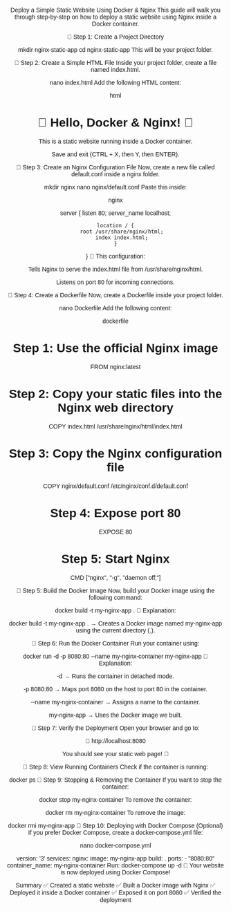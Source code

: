 Deploy a Simple Static Website Using Docker & Nginx
This guide will walk you through step-by-step on how to deploy a static website using Nginx inside a Docker container.

📌 Step 1: Create a Project Directory



mkdir nginx-static-app
cd nginx-static-app
This will be your project folder.

📌 Step 2: Create a Simple HTML File
Inside your project folder, create a file named index.html.




nano index.html
Add the following HTML content:

html


<!DOCTYPE html>
<html lang="en">
<head>
    <meta charset="UTF-8">
    <meta name="viewport" content="width=device-width, initial-scale=1.0">
    <title>Docker + Nginx</title>
    <style>
        body {
            font-family: Arial, sans-serif;
            text-align: center;
            margin-top: 100px;
        }
    </style>
</head>
<body>
    <h1>🚀 Hello, Docker & Nginx! 🎉</h1>
    <p>This is a static website running inside a Docker container.</p>
</body>
</html>
Save and exit (CTRL + X, then Y, then ENTER).

📌 Step 3: Create an Nginx Configuration File
Now, create a new file called default.conf inside a nginx folder.




mkdir nginx
nano nginx/default.conf
Paste this inside:

nginx


server {
    listen 80;
    server_name localhost;

    location / {
        root /usr/share/nginx/html;
        index index.html;
    }
}
🔹 This configuration:

Tells Nginx to serve the index.html file from /usr/share/nginx/html.

Listens on port 80 for incoming connections.

📌 Step 4: Create a Dockerfile
Now, create a Dockerfile inside your project folder.




nano Dockerfile
Add the following content:

dockerfile


# Step 1: Use the official Nginx image
FROM nginx:latest

# Step 2: Copy your static files into the Nginx web directory
COPY index.html /usr/share/nginx/html/index.html

# Step 3: Copy the Nginx configuration file
COPY nginx/default.conf /etc/nginx/conf.d/default.conf

# Step 4: Expose port 80
EXPOSE 80

# Step 5: Start Nginx
CMD ["nginx", "-g", "daemon off;"]

📌 Step 5: Build the Docker Image
Now, build your Docker image using the following command:




docker build -t my-nginx-app .
🔹 Explanation:

docker build -t my-nginx-app . → Creates a Docker image named my-nginx-app using the current directory (.).

📌 Step 6: Run the Docker Container
Run your container using:




docker run -d -p 8080:80 --name my-nginx-container my-nginx-app
🔹 Explanation:

-d → Runs the container in detached mode.

-p 8080:80 → Maps port 8080 on the host to port 80 in the container.

--name my-nginx-container → Assigns a name to the container.

my-nginx-app → Uses the Docker image we built.

📌 Step 7: Verify the Deployment
Open your browser and go to:

🔗 http://localhost:8080

You should see your static web page! 🎉

📌 Step 8: View Running Containers
Check if the container is running:




docker ps
📌 Step 9: Stopping & Removing the Container
If you want to stop the container:




docker stop my-nginx-container
To remove the container:




docker rm my-nginx-container
To remove the image:




docker rmi my-nginx-app
📌 Step 10: Deploying with Docker Compose (Optional)
If you prefer Docker Compose, create a docker-compose.yml file:




nano docker-compose.yml

version: '3'
services:
  nginx:
    image: my-nginx-app
    build: .
    ports:
      - "8080:80"
    container_name: my-nginx-container
Run:
docker-compose up -d
🚀 Your website is now deployed using Docker Compose!

Summary
✅ Created a static website
✅ Built a Docker image with Nginx
✅ Deployed it inside a Docker container
✅ Exposed it on port 8080
✅ Verified the deployment
